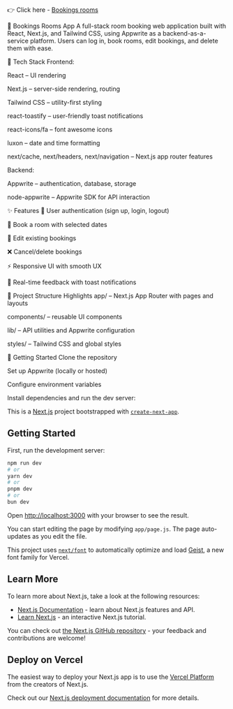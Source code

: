   👉 Click here - [Bookings rooms](https://bookings-rooms.netlify.app/)



  🏨 Bookings Rooms App
A full-stack room booking web application built with React, Next.js, and Tailwind CSS, using Appwrite as a backend-as-a-service platform. Users can log in, book rooms, edit bookings, and delete them with ease.

🔧 Tech Stack
Frontend:

React – UI rendering

Next.js – server-side rendering, routing

Tailwind CSS – utility-first styling

react-toastify – user-friendly toast notifications

react-icons/fa – font awesome icons

luxon – date and time formatting

next/cache, next/headers, next/navigation – Next.js app router features

Backend:

Appwrite – authentication, database, storage

node-appwrite – Appwrite SDK for API interaction

✨ Features
🔐 User authentication (sign up, login, logout)

📅 Book a room with selected dates

📝 Edit existing bookings

❌ Cancel/delete bookings

⚡ Responsive UI with smooth UX

🔔 Real-time feedback with toast notifications

📁 Project Structure Highlights
app/ – Next.js App Router with pages and layouts

components/ – reusable UI components

lib/ – API utilities and Appwrite configuration

styles/ – Tailwind CSS and global styles

🚀 Getting Started
Clone the repository

Set up Appwrite (locally or hosted)

Configure environment variables

Install dependencies and run the dev server:


This is a [Next.js](https://nextjs.org) project bootstrapped with [`create-next-app`](https://github.com/vercel/next.js/tree/canary/packages/create-next-app).

## Getting Started

First, run the development server:

```bash
npm run dev
# or
yarn dev
# or
pnpm dev
# or
bun dev
```

Open [http://localhost:3000](http://localhost:3000) with your browser to see the result.

You can start editing the page by modifying `app/page.js`. The page auto-updates as you edit the file.

This project uses [`next/font`](https://nextjs.org/docs/app/building-your-application/optimizing/fonts) to automatically optimize and load [Geist](https://vercel.com/font), a new font family for Vercel.

## Learn More

To learn more about Next.js, take a look at the following resources:

- [Next.js Documentation](https://nextjs.org/docs) - learn about Next.js features and API.
- [Learn Next.js](https://nextjs.org/learn) - an interactive Next.js tutorial.

You can check out [the Next.js GitHub repository](https://github.com/vercel/next.js) - your feedback and contributions are welcome!

## Deploy on Vercel

The easiest way to deploy your Next.js app is to use the [Vercel Platform](https://vercel.com/new?utm_medium=default-template&filter=next.js&utm_source=create-next-app&utm_campaign=create-next-app-readme) from the creators of Next.js.

Check out our [Next.js deployment documentation](https://nextjs.org/docs/app/building-your-application/deploying) for more details.
